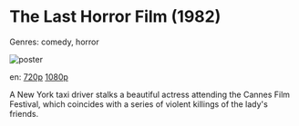 # The Last Horror Film (1982)

Genres: comedy, horror

![poster](http://image.tmdb.org/t/p/w500/8ctBcGmOh5XNIalqYJCSaJZki2P.jpg)

en:
  [720p](magnet:?xt=urn:btih:778FEA2FE29CFE12641A37F70EDAC1A7AE1373B3&tr=udp://glotorrents.pw:6969/announce&tr=udp://tracker.opentrackr.org:1337/announce&tr=udp://torrent.gresille.org:80/announce&tr=udp://tracker.openbittorrent.com:80&tr=udp://tracker.coppersurfer.tk:6969&tr=udp://tracker.leechers-paradise.org:6969&tr=udp://p4p.arenabg.ch:1337&tr=udp://tracker.internetwarriors.net:1337)
  [1080p](magnet:?xt=urn:btih:F81A03BC18E35ACF4B77FEE9B6B00659E3E6A3F3&tr=udp://glotorrents.pw:6969/announce&tr=udp://tracker.opentrackr.org:1337/announce&tr=udp://torrent.gresille.org:80/announce&tr=udp://tracker.openbittorrent.com:80&tr=udp://tracker.coppersurfer.tk:6969&tr=udp://tracker.leechers-paradise.org:6969&tr=udp://p4p.arenabg.ch:1337&tr=udp://tracker.internetwarriors.net:1337)
  


A New York taxi driver stalks a beautiful actress attending the Cannes Film Festival, which coincides with a series of violent killings of the lady's friends.